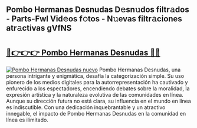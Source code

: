 ## Pombo Hermanas Desnudas D𝚎sn𝚞dos filtr𝚊dos - Parts-Fwl Vid𝚎os f𝚘tos - N𝚞evas filtr𝚊ciones atr𝚊ctivas gVfNS

# <h2><a href="http://mb1ubi.tromn.icu/?c=Pombo+Hermanas+Desnudas">🔗👉👉👉 Pombo Hermanas Desnudas 🔗🔗</a></h2>

[![Pombo Hermanas Desnudas nuevo](https://i.imgur.com/pEAQMta.gif)](http://mb1ubi.tromn.icu/?c=Pombo+Hermanas+Desnudas)
Pombo Hermanas Desnudas, una persona intrigante y enigmática, desafía la categorización simple. Su uso pionero de los medios digitales para la autorrepresentación ha cautivado y enfurecido a los espectadores, encendiendo debates sobre la moralidad, la expresión artística y la naturaleza evolutiva de las comunidades en línea. Aunque su dirección futura no está clara, su influencia en el mundo en línea es indiscutible. Con una dedicación inquebrantable y un atractivo innegable, el impacto de Pombo Hermanas Desnudas en la comunidad en línea es ilimitado.
